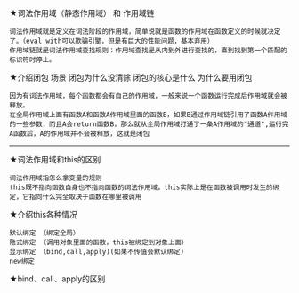 ★词法作用域（静态作用域） 和 作用域链

    词法作用域就是定义在词法阶段的作用域，简单说就是函数的作用域在函数定义的时候就决定了。（eval with可以欺骗引擎，但是有巨大的性能问题，基本弃用）
    作用域链就是词法作用域查找规则：作用域查找是从内到外进行查找的，直到找到第一个匹配的标识符时停止。

★介绍闭包 场景 闭包为什么没清除 闭包的核心是什么 为什么要用闭包

    因为有词法作用域，每个函数都会有自己的作用域，一般来说一个函数运行完成后作用域就会被释放。
    在全局作用域上面有函数A和函数A作用域里面的函数B，如果B通过作用域链引用了函数A作用域的一些参数，而且A会return函数B，那么就从全局作用域打通了一条A作用域的"通道",运行完A函数后，A的作用域并不会被释放，这就是闭包

------------------------------------------------------------------------------------------------------------

★词法作用域和this的区别

    词法作用域指怎么拿变量的规则
    this既不指向函数自身也不指向函数的词法作用域，this实际上是在函数被调用时发生的绑定，它指向什么完全取决于函数在哪里被调用

★介绍this各种情况

    默认绑定 （绑定全局）
    隐式绑定 （调用对象里面的函数，this被绑定到对象上面）
    显示绑定 （bind,call,apply)(如果不传值会默认绑定)
    new绑定

★bind、call、apply的区别